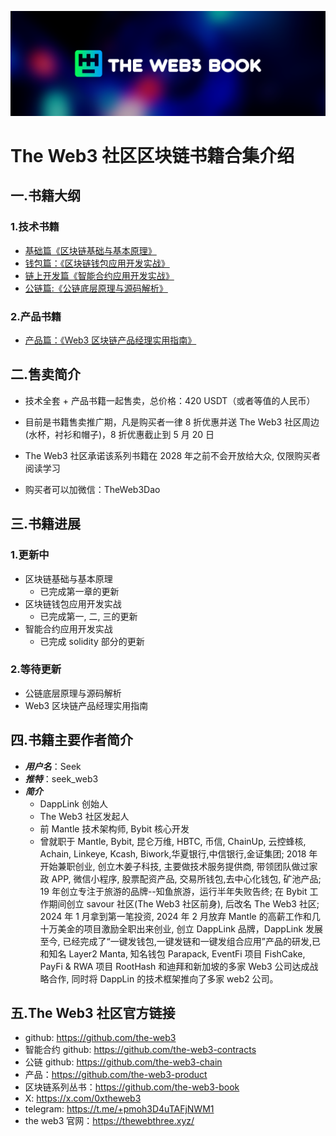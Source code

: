 [![Dapplink](https://github.com/the-web3-book/the-web3-book/blob/main/banner.png)](https://github.com/the-web3)


# The Web3 社区区块链书籍合集介绍

## 一.书籍大纲

### 1.技术书籍
- [基础篇《区块链基础与基本原理》](https://github.com/the-web3-book/the-web3-book/blob/main/outline/blockchainbasic.md)
- [钱包篇：《区块链钱包应用开发实战》](https://github.com/the-web3-book/the-web3-book/blob/main/outline/wallet.md)
- [链上开发篇《智能合约应用开发实战》](https://github.com/the-web3-book/the-web3-book/blob/main/outline/dapp.md)
- [公链篇:《公链底层原理与源码解析》](https://github.com/the-web3-book/the-web3-book/blob/main/outline/chain.md)

### 2.产品书籍
- [产品篇：《Web3 区块链产品经理实用指南》](https://github.com/the-web3-book/the-web3-book/blob/main/outline/product.md)

## 二.售卖简介

- 技术全套 + 产品书籍一起售卖，总价格：420 USDT（或者等值的人民币）

- 目前是书籍售卖推广期，凡是购买者一律 8 折优惠并送 The Web3 社区周边(水杯，衬衫和帽子)，8 折优惠截止到 5 月 20 日

- The Web3 社区承诺该系列书籍在 2028 年之前不会开放给大众, 仅限购买者阅读学习

- 购买者可以加微信：TheWeb3Dao


## 三.书籍进展

### 1.更新中

- 区块链基础与基本原理
  - 已完成第一章的更新
- 区块链钱包应用开发实战
  - 已完成第一, 二, 三的更新
- 智能合约应用开发实战
  - 已完成 solidity 部分的更新

### 2.等待更新
- 公链底层原理与源码解析
- Web3 区块链产品经理实用指南


## 四.书籍主要作者简介

- ***用户名***：Seek
- ***推特***：seek_web3
- ***简介***
  - DappLink 创始人
  - The Web3 社区发起人
  - 前 Mantle 技术架构师, Bybit 核心开发
  - 曾就职于 Mantle, Bybit, 昆仑万维, HBTC, 币信, ChainUp, 云控蜂核, Achain, Linkeye, Kcash, Biwork,华夏银行,中信银行,金证集团; 2018 年开始兼职创业, 创立木姜子科技, 主要做技术服务提供商, 带领团队做过家政 APP, 微信小程序, 股票配资产品, 交易所钱包,去中心化钱包, 矿池产品; 19 年创立专注于旅游的品牌--知鱼旅游，运行半年失败告终; 在 Bybit 工作期间创立 savour 社区(The Web3 社区前身), 后改名 The Web3 社区; 2024 年 1 月拿到第一笔投资, 2024 年 2 月放弃 Mantle 的高薪工作和几十万美金的项目激励全职出来创业, 创立 DappLink 品牌，DappLink 发展至今, 已经完成了“一键发钱包,一键发链和一键发组合应用”产品的研发,已和知名 Layer2 Manta, 知名钱包 Parapack, EventFi 项目 FishCake, PayFi & RWA 项目 RootHash 和迪拜和新加坡的多家 Web3 公司达成战略合作, 同时将 DappLin 的技术框架推向了多家 web2 公司。


## 五.The Web3 社区官方链接
- github: https://github.com/the-web3
- 智能合约 github: https://github.com/the-web3-contracts
- 公链 github: https://github.com/the-web3-chain
- 产品：https://github.com/the-web3-product
- 区块链系列丛书：https://github.com/the-web3-book
- X: https://x.com/0xtheweb3
- telegram: https://t.me/+pmoh3D4uTAFjNWM1
- the web3 官网：https://thewebthree.xyz/

